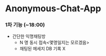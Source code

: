 # Anonymous-Chat-App
### 1차 기능 (~18:00)
- 간단한 익명채팅방
    - N 명 동시 접속<몇명일지는 모르겠음>
    - 채팅된 메세지 DB 기록 X
